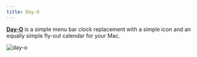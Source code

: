 ```yaml
---
title: Day-O
---
```


[**Day-O**](https://shauninman.com/archive/2020/04/08/day_o_mac_menu_bar_clock_for_catalina) is a simple menu bar clock replacement with a simple icon and an equally simple fly-out calendar for your Mac.

![day-o](/day-o.webp)
